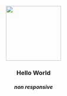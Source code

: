 <p align="center">
    <img src="https://raw.githubusercontent.com/PokeAPI/sprites/master/sprites/pokemon/93.png" width="150" height="150">
</p>
</h3>
<h3 align="center">Hello World</h3>
<h5 align="center">non responsive</h5>
